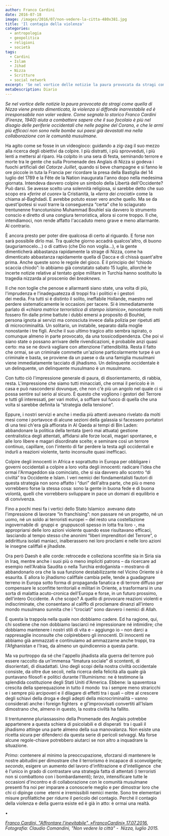 ```yaml
---
author: Franco Cardini
date: 2016-07-18
image: /images/2016/07/non-vedere-la-citta-480x381.jpg
title: 'Il contagio della violenza'
categories:
  - antropologia
  - geopolitica
  - religioni
  - società
tags:
  - Cardini
  - Islam
  - Jihad
  - Nizza
  - Scritture
  - social network
excerpt: 'Se nel vortice delle notizie la paura provocata da stragi come quella di Nizza viene presto dimenticata, la violenza si diffonde inarrestabile ed è irresponsabile non voler vedere. Come segnala lo storico Franco Cardini (Firenze, 1940) aiuta a combattere sapere che il suo focolaio è più nel disagio delle periferie occidentali che nelle pagine del Corano, e che le armi più efficaci non sono nelle bombe sui paesi già devastati ma nella collaborazione con le comunità musulmane.'
metaDescription: Diario
---
```


_Se nel vortice delle notizie la paura provocata da stragi come quella di Nizza viene presto dimenticata, la violenza si diffonde inarrestabile ed è irresponsabile non voler vedere. Come segnala lo storico Franco Cardini (Firenze, 1940) aiuta a combattere sapere che il suo focolaio è più nel disagio delle periferie occidentali che nelle pagine del Corano, e che le armi più efficaci non sono nelle bombe sui paesi già devastati ma nella collaborazione con le comunità musulmane._

Ha agito come se fosse in un videogioco: guidando a zig-zag il suo mezzo alla ricerca degli obiettivi da colpire. I più distratti, i più sprovveduti, i più lenti a mettersi al riparo. Ha colpito in una sera di festa, seminando terrore e morte tra le gente che sulla Promenade des Anglais di Nizza si godeva i fuochi artificiali del _Catorze Juillet_, quando si beve champagne e si fanno le ore piccole in tuta la Francia per ricordare la presa della Bastiglia del 14 luglio del 1789 e la Fête de la Nation inaugurata l'anno dopo nella medesima giornata. Intendeva davvero colpire un simbolo della Libertà dell'Occidente? Può darsi. Se avesse scelto una solennità religiosa, si sarebbe detto che suo scopo era _«ferire al cuore»_ la Cristianità, la _«terra dei crociati»_ come la chiama al-Baghdadi. E avrebbe potuto esser vero anche quello. Ma se da quest'ipotesi si vuol trarre la conseguenza “certa” che lo sciagurato trentunenne francotunisino Muhammad Bouhlel sia davvero lo strumento conscio e diretto di una congiura terroristica, allora si corre troppo. Il che, intendiamoci, non rende affatto l'accaduto meno grave e meno allarmante. Al contrario.

È ancora presto per poter dire qualcosa di certo al riguardo. E forse non sarà possibile dirlo mai. Tra qualche giorno accadrà qualcos'altro, di buono (auguriamocelo…) o di cattivo (che Dio non voglia…), e la gente dimenticherà abbastanza rapidamente la strage di Nizza, come ha dimenticato abbastanza rapidamente quella di Dacca e di chissà quant'altre prima. Anche queste sono le regole del gioco. È il principio del “chiodo scaccia chiodo”: lo abbiamo già constatato sabato 15 luglio, allorché le incerte notizie relative al tentato golpe militare in Turchia hanno sostituito la tragedia nizzarda al proscenio dei _breaknews_.

Il che non toglie che penose e allarmanti siano state, una volta di più, l'imprudenza e l'inadeguatezza di troppi fra i politici e i gestori dei media. Fra tutti si è distinto il solito, ineffabile Hollande, maestro nel perdere sistematicamente le occasioni per tacere. Si è immediatamente parlato di _«chiara matrice terroristica di stampo islamico»_, nonostante molti fossero fin dalle prime battute i dubbi emersi a proposito di Bouhlel, persona ignota ai servizi ma conosciuta invece dalla polizia per ripetuti atti di microcriminalità. Un solitario, un instabile, separato dalla moglie nonostante i tre figli. Anche il suo ultimo tragico atto sembra ispirato, o comunque almeno in parte provocato, da una tossicodipendenza. Che poi vi siano state o possano arrivare delle rivendicazioni, è probabile anzi quasi certo: ma se ne dovrà vagliare con attenzione l'attendibilità. Resta il fatto che ormai, se un criminale commette un'azione particolarmente turpe è un criminale e basta, se proviene da un paese o da una famiglia musulmani viene immediatamente tacciato di jihadismo. Un delinquente occidentale è un delinquente, un delinquente musulmano è un musulmano.

Con tutto ciò l'impressione generale di paura, di disorientamento, di rabbia, resta. L'impressione che siamo tutti minacciati, che ormai il pericolo è in casa e può nascondersi dovunque, che non c'è più un angolo nel quale ci si possa sentire sul serio al sicuro. È questo che vogliono i gestori del Terrore e tutti gli interessati, per vari motivi, a soffiare sul fuoco di quella che una volta si sarebbe definita la “strategia della tensione”.

Eppure, i nostri servizi e anche i media più attenti avevano rivelato da molti mesi come i portavoce di alcune sezioni della galassia si facessero portatori di una tesi ch'era già affiorata in Al Qaeda ai tempi di Bin Laden: abbandonare la politica della tentata (però mai attuata) gestione centralistica degli attentati, affidarsi alle forze locali, magari spontanee, e alle loro libere e magari disordinate scelte; e seminare così un terrore continuo, capillare, con l'intento di far perdere la testa agli occidentali e indurli a reazioni violente, tanto inconsulte quasi inefficaci.

Colpire degli innocenti in Africa e soprattutto in Europa per obbligare i governi occidentali a colpire a loro volta degli innocenti: radicare l'idea che ormai l'Armageddon sia cominciato, che si sia davvero allo scontro “di civiltà” tra Occidente e Islam. I veri nemici dei fondamentalisti fautori di questa strategia non sono affatto i “duri” dell'altra parte, che più o meno vorrebbero forse la stessa cosa: sono la gente in buona fede e di buona volontà, quelli che vorrebbero sviluppare in pace un domani di equilibrio e di convivenza.

Fino a pochi mesi fa i vertici dello Stato Islamico  avevano dato l'impressione di lavorare “in franchising”: non passare né un progetto, né un uomo, né un soldo ai terroristi europei – del resto una costellazione ingovernabile di  gruppi e  gruppuscoli spesso in lotta fra loro -, ma appropriarsi delle loro azioni violente quando esse risultavano efficaci,  lasciando al tempo stesso che anonimi “liberi imprenditori del Terrore”, o addirittura isolati maniaci, inalberassero nei loro proclami e nelle loro azioni le insegne califfali e jihadiste.

Ora però Daesh è alle corde: retrocede e colleziona sconfitte sia in Siria sia in Iraq, mentre anche i suoi più o meno impliciti patrons – da ricercare ad esempio nell'Arabia Saudita o nella Turchia erdoğanista – mostrano di abbandonarlo ora che la sua funzione destabilizzante nel Vicino Oriente si è esaurita. E allora lo jihadismo califfale cambia pelle, tende a guadagnare terreno in Europa sotto forma di propaganda fanatica e di terrore diffuso per compensare le sconfitte territoriali e militari in Oriente, a trasformarsi in una sorta di malattia acuto-cronica dell'Europa e forse, in un futuro prossimo, dell'intero Occidente. A che scopo? A quello di provocare reazioni violenti e indiscriminate, che consentano al califfo di proclamare dinanzi all'intero mondo musulmano sunnita che i “crociati” sono davvero i nemici di Allah.

È questa la trappola nella quale non dobbiamo cadere. Ed ha ragione, qui, chi sostiene che non dobbiamo lasciarci né impressionare né intimidire; che dobbiamo mantenere i nostri stili di vita e – aggiungo io – non darci a rappresaglie inconsulte che colpirebbero gli innocenti. Di innocenti ne abbiamo già ammazzati e continuiamo ad ammazzarne anche troppi, tra l'Afghanistan e l'Iraq, da almeno un quindicennio a questa parte.

Ma va purtroppo da sé che l'appello jihadista alla guerra del terrore può essere raccolto da un'immensa “limatura sociale” di scontenti, di disorientati, di disadattati. Uno degli scopi della nostra civiltà occidentale consiste, da oltre due secoli, nella ricerca della felicità alla quale già puntavano filosofi e politici durante l'Illuminismo: ne è testimone la splendida costituzione degli Stati Uniti d'America. Ebbene: la spaventosa crescita della sperequazione in tutto il mondo  tra i sempre meno straricchi e i sempre più arcipoveri e il dilagare di effetti tra i quali – oltre al crescere degli schiavi della droga e degli adepti della microcriminalità – vanno  considerati anche i foreign fighters  e gl'improvvisati convertiti all'Islam dimostrano che, almeno in questo, la nostra civiltà ha fallito.

Il trentunenne pluriassassino della Promenade des Anglais potrebbe appartenere a questa schiera di psicolabili e di disperati  tra i quali il jihadismo attinge una parte almeno della sua manovalanza. Non esiste una ricetta sicura per difenderci da questa serie di pericoli selvaggi. Ma forse alcune regole-chiave potrebbero aiutarci se non altro a inquadrare la situazione.

_Primo_: contenere al minimo la preoccupazione, sforzarsi di mantenere le nostre abitudini per dimostrare che il terrorismo è incapace di sconvolgerle; _secondo_, esigere un aumento del lavoro d'infiltrazione e d'intelligence  che è l'unico in grado di contrastare una strategia fatta di attentati (i terroristi non si combattono con i bombardamenti); _terzo_, intensificare tutte le occasioni d'incontro e di collaborazione con le comunità musulmane presenti fra noi per imparare a conoscerle meglio e per dimostrar loro che chi ci dipinge come  eterni e irremissibili nemici mente. Sono tre elementari misure profilattiche per ridurre il pericolo del contagio. Perché il contagio della violenza e della guerra esiste ed è già in atto: è ormai una realtà.

•

_[Franco Cardini, "Affrontare l'inevitabile", »FrancoCardini» 17.07.2016.](http://www.francocardini.it/minima-cardiniana-131/#more-460)_
_Fotografia: Claudio Comandini, "Non vedere la città" -  Nizza, luglio 2015._
